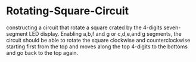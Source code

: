 # Rotating-Square-Circuit
constructing a circuit that rotate a square crated by
the 4-digits seven-segment LED display. Enabling a,b,f and g or c,d,e,and g
segments, the circuit should be able to rotate the square clockwise and
counterclockwise starting first from the top and moves along the top 4-digits
to the bottoms and go back to the top again.
